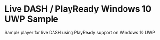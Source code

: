 # Live DASH / PlayReady Windows 10 UWP Sample
Sample player for live DASH using PlayReady support on Windows 10 UWP

